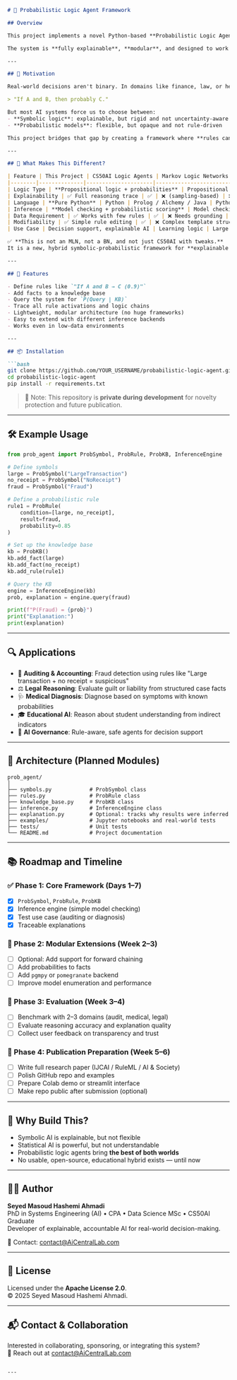 
```markdown
# 🧠 Probabilistic Logic Agent Framework

## Overview

This project implements a novel Python-based **Probabilistic Logic Agent Framework**, which integrates symbolic propositional logic with probabilistic reasoning. Unlike classical knowledge-based agents (e.g., in CS50AI) that operate in strictly true/false logic, this agent can reason about **uncertain environments**, using **weighted logical rules** to infer probabilistic outcomes.

The system is **fully explainable**, **modular**, and designed to work in **low-data, high-transparency domains** like auditing, legal reasoning, medical AI, and decision support systems.

---

## 🎯 Motivation

Real-world decisions aren't binary. In domains like finance, law, or healthcare, we often say:

> "If A and B, then probably C."

But most AI systems force us to choose between:
- **Symbolic logic**: explainable, but rigid and not uncertainty-aware
- **Probabilistic models**: flexible, but opaque and not rule-driven

This project bridges that gap by creating a framework where **rules can have probabilities**, and the agent can answer not only **what** it believes but **how confident it is and why**.

---

## 🧬 What Makes This Different?

| Feature | This Project | CS50AI Logic Agents | Markov Logic Networks (MLNs) | Bayesian Networks | Black-Box AI / ML |
|--------|--------------|---------------------|-------------------------------|-------------------|--------------------|
| Logic Type | **Propositional logic + probabilities** | Propositional only | First-order logic | None | None |
| Explainability | ✅ Full reasoning trace | ✅ | ❌ (sampling-based) | ❌ (graph traversal) | ❌ |
| Language | **Pure Python** | Python | Prolog / Alchemy / Java | Python (pgmpy) | Python |
| Inference | **Model checking + probabilistic scoring** | Model checking | MRF sampling | Variable elimination | Gradient descent |
| Data Requirement | ✅ Works with few rules | ✅ | ❌ Needs grounding | ❌ Graphs must be trained | ❌ Requires large data |
| Modifiability | ✅ Simple rule editing | ✅ | ❌ Complex template structure | ❌ Inflexible | ❌ |
| Use Case | Decision support, explainable AI | Learning logic | Large knowledge graphs | Probabilistic causality | Pattern recognition |

✅ **This is not an MLN, not a BN, and not just CS50AI with tweaks.**  
It is a new, hybrid symbolic-probabilistic framework for **explainable inference in uncertain environments.**

---

## 🚀 Features

- Define rules like `"If A and B → C (0.9)"`
- Add facts to a knowledge base
- Query the system for `P(Query | KB)`
- Trace all rule activations and logic chains
- Lightweight, modular architecture (no huge frameworks)
- Easy to extend with different inference backends
- Works even in low-data environments

---

## 📦 Installation

```bash
git clone https://github.com/YOUR_USERNAME/probabilistic-logic-agent.git
cd probabilistic-logic-agent
pip install -r requirements.txt
```

> 📌 Note: This repository is **private during development** for novelty protection and future publication.

---

## 🛠 Example Usage

```python
from prob_agent import ProbSymbol, ProbRule, ProbKB, InferenceEngine

# Define symbols
large = ProbSymbol("LargeTransaction")
no_receipt = ProbSymbol("NoReceipt")
fraud = ProbSymbol("Fraud")

# Define a probabilistic rule
rule1 = ProbRule(
    condition=[large, no_receipt],
    result=fraud,
    probability=0.85
)

# Set up the knowledge base
kb = ProbKB()
kb.add_fact(large)
kb.add_fact(no_receipt)
kb.add_rule(rule1)

# Query the KB
engine = InferenceEngine(kb)
prob, explanation = engine.query(fraud)

print(f"P(Fraud) = {prob}")
print("Explanation:")
print(explanation)
```

---

## 🔍 Applications

- 🧾 **Auditing & Accounting**: Fraud detection using rules like "Large transaction + no receipt = suspicious"
- ⚖️ **Legal Reasoning**: Evaluate guilt or liability from structured case facts
- 🩺 **Medical Diagnosis**: Diagnose based on symptoms with known probabilities
- 🎓 **Educational AI**: Reason about student understanding from indirect indicators
- 🤖 **AI Governance**: Rule-aware, safe agents for decision support

---

## 🧱 Architecture (Planned Modules)

```
prob_agent/
│
├── symbols.py            # ProbSymbol class
├── rules.py              # ProbRule class
├── knowledge_base.py     # ProbKB class
├── inference.py          # InferenceEngine class
├── explanation.py        # Optional: tracks why results were inferred
├── examples/             # Jupyter notebooks and real-world tests
├── tests/                # Unit tests
└── README.md             # Project documentation
```

---

## 📚 Roadmap and Timeline

### ✅ Phase 1: Core Framework (Days 1–7)
- [x] `ProbSymbol`, `ProbRule`, `ProbKB`
- [x] Inference engine (simple model checking)
- [x] Test use case (auditing or diagnosis)
- [x] Traceable explanations

### 🔄 Phase 2: Modular Extensions (Week 2–3)
- [ ] Optional: Add support for forward chaining
- [ ] Add probabilities to facts
- [ ] Add `pgmpy` or `pomegranate` backend
- [ ] Improve model enumeration and performance

### 🧪 Phase 3: Evaluation (Week 3–4)
- [ ] Benchmark with 2–3 domains (audit, medical, legal)
- [ ] Evaluate reasoning accuracy and explanation quality
- [ ] Collect user feedback on transparency and trust

### 📝 Phase 4: Publication Preparation (Week 5–6)
- [ ] Write full research paper (IJCAI / RuleML / AI & Society)
- [ ] Polish GitHub repo and examples
- [ ] Prepare Colab demo or streamlit interface
- [ ] Make repo public after submission (optional)

---

## 🧠 Why Build This?

- Symbolic AI is explainable, but not flexible  
- Statistical AI is powerful, but not understandable  
- Probabilistic logic agents bring **the best of both worlds**  
- No usable, open-source, educational hybrid exists — until now

---

## 👨‍🔬 Author

**Seyed Masoud Hashemi Ahmadi**  
PhD in Systems Engineering (AI) • CPA • Data Science MSc • CS50AI Graduate  
Developer of explainable, accountable AI for real-world decision-making.

📧 Contact: [contact@AiCentralLab.com](mailto:contact@AiCentralLab.com)

---

## 📄 License

Licensed under the **Apache License 2.0**.  
© 2025 Seyed Masoud Hashemi Ahmadi.

---

## 📬 Contact & Collaboration

Interested in collaborating, sponsoring, or integrating this system?  
📧 Reach out at [contact@AiCentralLab.com](mailto:contact@AiCentralLab.com)

```

---

